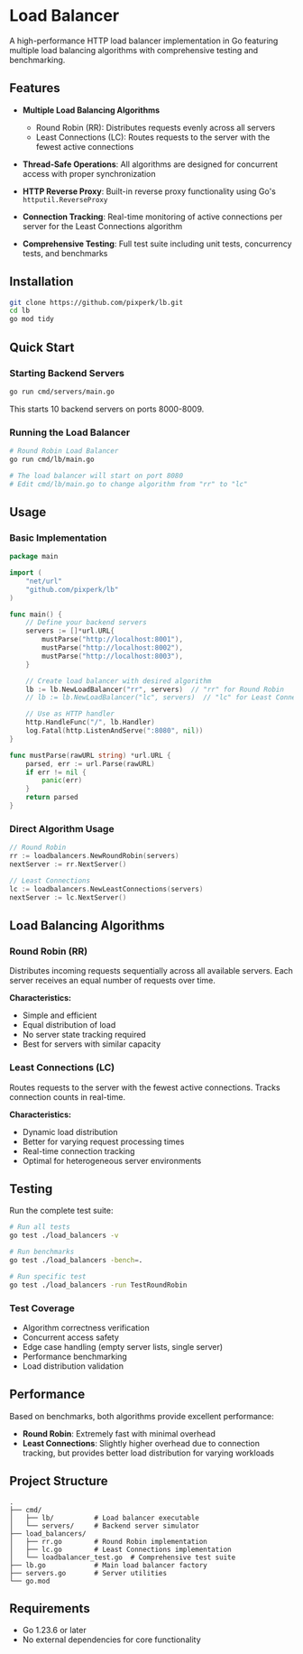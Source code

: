 # Load Balancer

A high-performance HTTP load balancer implementation in Go featuring multiple load balancing algorithms with comprehensive testing and benchmarking.

## Features

- **Multiple Load Balancing Algorithms**
  - Round Robin (RR): Distributes requests evenly across all servers
  - Least Connections (LC): Routes requests to the server with the fewest active connections

- **Thread-Safe Operations**: All algorithms are designed for concurrent access with proper synchronization

- **HTTP Reverse Proxy**: Built-in reverse proxy functionality using Go's `httputil.ReverseProxy`

- **Connection Tracking**: Real-time monitoring of active connections per server for the Least Connections algorithm

- **Comprehensive Testing**: Full test suite including unit tests, concurrency tests, and benchmarks

## Installation

```bash
git clone https://github.com/pixperk/lb.git
cd lb
go mod tidy
```

## Quick Start

### Starting Backend Servers

```bash
go run cmd/servers/main.go
```

This starts 10 backend servers on ports 8000-8009.

### Running the Load Balancer

```bash
# Round Robin Load Balancer
go run cmd/lb/main.go

# The load balancer will start on port 8080
# Edit cmd/lb/main.go to change algorithm from "rr" to "lc"
```

## Usage

### Basic Implementation

```go
package main

import (
    "net/url"
    "github.com/pixperk/lb"
)

func main() {
    // Define your backend servers
    servers := []*url.URL{
        mustParse("http://localhost:8001"),
        mustParse("http://localhost:8002"),
        mustParse("http://localhost:8003"),
    }

    // Create load balancer with desired algorithm
    lb := lb.NewLoadBalancer("rr", servers)  // "rr" for Round Robin
    // lb := lb.NewLoadBalancer("lc", servers)  // "lc" for Least Connections

    // Use as HTTP handler
    http.HandleFunc("/", lb.Handler)
    log.Fatal(http.ListenAndServe(":8080", nil))
}

func mustParse(rawURL string) *url.URL {
    parsed, err := url.Parse(rawURL)
    if err != nil {
        panic(err)
    }
    return parsed
}
```

### Direct Algorithm Usage

```go
// Round Robin
rr := loadbalancers.NewRoundRobin(servers)
nextServer := rr.NextServer()

// Least Connections
lc := loadbalancers.NewLeastConnections(servers)
nextServer := lc.NextServer()
```

## Load Balancing Algorithms

### Round Robin (RR)

Distributes incoming requests sequentially across all available servers. Each server receives an equal number of requests over time.

**Characteristics:**
- Simple and efficient
- Equal distribution of load
- No server state tracking required
- Best for servers with similar capacity

### Least Connections (LC)

Routes requests to the server with the fewest active connections. Tracks connection counts in real-time.

**Characteristics:**
- Dynamic load distribution
- Better for varying request processing times
- Real-time connection tracking
- Optimal for heterogeneous server environments

## Testing

Run the complete test suite:

```bash
# Run all tests
go test ./load_balancers -v

# Run benchmarks
go test ./load_balancers -bench=.

# Run specific test
go test ./load_balancers -run TestRoundRobin
```

### Test Coverage

- Algorithm correctness verification
- Concurrent access safety
- Edge case handling (empty server lists, single server)
- Performance benchmarking
- Load distribution validation

## Performance

Based on benchmarks, both algorithms provide excellent performance:

- **Round Robin**: Extremely fast with minimal overhead
- **Least Connections**: Slightly higher overhead due to connection tracking, but provides better load distribution for varying workloads

## Project Structure

```
.
├── cmd/
│   ├── lb/          # Load balancer executable
│   └── servers/     # Backend server simulator
├── load_balancers/
│   ├── rr.go        # Round Robin implementation
│   ├── lc.go        # Least Connections implementation
│   └── loadbalancer_test.go  # Comprehensive test suite
├── lb.go            # Main load balancer factory
├── servers.go       # Server utilities
└── go.mod
```

## Requirements

- Go 1.23.6 or later
- No external dependencies for core functionality
